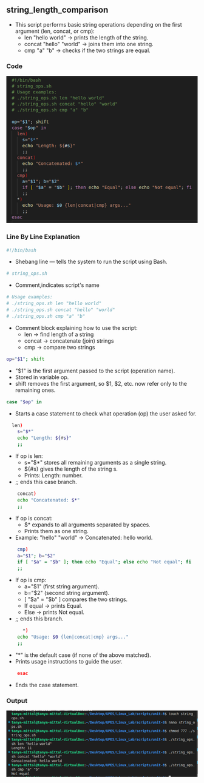 ## string_length_comparison
- This script performs basic string operations depending on the first argument (len, concat, or cmp):
    - len "hello world" → prints the length of the string.
    - concat "hello" "world" → joins them into one string.
    - cmp "a" "b" → checks if the two strings are equal.
### Code
![Image](./images4/code2.png)

### Line By Line Explanation

```bash
#!/bin/bash
```
- Shebang line — tells the system to run the script using Bash.

```bash
# string_ops.sh
```
- Comment,indicates script's name 

```bash
# Usage examples:
# ./string_ops.sh len "hello world"
# ./string_ops.sh concat "hello" "world"
# ./string_ops.sh cmp "a" "b"
```
- Comment block explaining how to use the script:
    - len → find length of a string
    - concat → concatenate (join) strings
    - cmp → compare two strings

```bash
op="$1"; shift
```
- "$1" is the first argument passed to the script (operation name).
- Stored in variable op.
- shift removes the first argument, so $1, $2, etc. now refer only to the remaining ones.

```bash
case "$op" in
```
- Starts a case statement to check what operation (op) the user asked for.

```bash
  len)
    s="$*"
    echo "Length: ${#s}"
    ;;
```
- If op is len:
    -  s="$*" stores all remaining arguments as a single string.
    - ${#s} gives the length of the string s.
    - Prints: Length: number.
- ;; ends this case branch.

```bash
    concat)
    echo "Concatenated: $*"
    ;;
```
- If op is concat:
    - $* expands to all arguments separated by spaces.
    - Prints them as one string.
- Example: "hello" "world" → Concatenated: hello world.

```bash
    cmp)
    a="$1"; b="$2"
    if [ "$a" = "$b" ]; then echo "Equal"; else echo "Not equal"; fi
    ;;
```
- If op is cmp:
    - a="$1" (first string argument).
    - b="$2" (second string argument).
    - [ "$a" = "$b" ] compares the two strings.
    - If equal → prints Equal.
    - Else → prints Not equal.
- ;; ends this branch.

```bash
      *)
    echo "Usage: $0 {len|concat|cmp} args..."
    ;;
```
- "*" is the default case (if none of the above matched).
-  Prints usage instructions to guide the user.

```bash
    esac
```
-  Ends the case statement.

### Output 
![Image](./images4/coderun2.png)